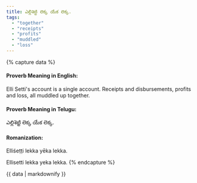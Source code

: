```yaml
---
title: ఎల్లిశెట్టి లెక్క యేక లెక్క.
tags:
  - "together"
  - "receipts"
  - "profits"
  - "muddled"
  - "loss"
---
```


{% capture data %}
#### Proverb Meaning in English:
Elli Setti's account is a single account.
Receipts and disbursements, profits and loss, all muddled up together.

#### Proverb Meaning in Telugu:
ఎల్లిశెట్టి లెక్క యేక లెక్క.

#### Romanization:
Elliśeṭṭi lekka yēka lekka.

Ellisetti lekka yeka lekka.
{% endcapture %}

{{ data | markdownify }}

